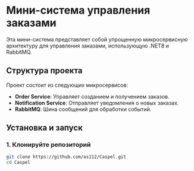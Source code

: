 # Мини-система управления заказами

Эта мини-система представляет собой упрощенную микросервисную архитектуру для управления заказами, использующую .NET8 и RabbitMQ.

## Структура проекта

Проект состоит из следующих микросервисов:

- **Order Service**: Управляет созданием и получением заказов.
- **Notification Service**: Отправляет уведомления о новых заказах.
- **RabbitMQ**: Шина сообщений для обработки событий.

## Установка и запуск

### 1. Клонируйте репозиторий

```bash
git clone https://github.com/as112/Caspel.git
cd Caspel
```
